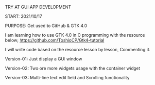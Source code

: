 TRY AT GUI APP DEVELOPMENT

START: 2021/10/17

PURPOSE: Get used to GitHub & GTK 4.0

I am learning how to use GTK 4.0 in C programming with the resource below;
https://github.com/ToshioCP/Gtk4-tutorial
 
I will write code based on the resource lesson by lesson,
Commenting it.

Version-01: Just display a GUI window

Version-02: Two ore more widgets usage with the container widget

Version-03: Multi-line text edit field and Scrolling functionality
